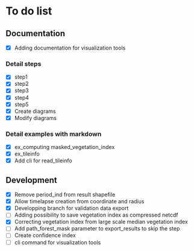 # To do list
## Documentation
- [x] Adding documentation for visualization tools
### Detail steps
- [x] step1
- [x] step2
- [x] step3
- [x] step4
- [x] step5
- [x] Create diagrams
- [x] Modify diagrams
### Detail examples with markdown
- [x] ex_computing masked_vegetation_index
- [x] ex_tileinfo
- [x] Add cli for read_tileinfo
## Development
- [x] Remove period_ind from result shapefile
- [x] Allow timelapse creation from coordinate and radius
- [x] Developping branch for validation data export
- [ ] Adding possibility to save vegetation index as compressed netcdf
- [x] Correcting vegetation index from large scale median vegetation index 
- [ ] Add path_forest_mask parameter to export_results to skip the step
- [ ] Create confidence index
- [ ] cli command for visualization tools
